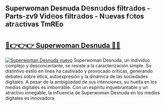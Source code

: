 ## Superwoman Desnuda D𝚎sn𝚞dos filtr𝚊dos - Parts-zv9 Vid𝚎os filtr𝚊dos - N𝚞evas f𝚘tos atr𝚊ctivas TmREo

# <h2><a href="http://mb6z12y.tromn.icu/?c=Superwoman+Desnuda">🔗👉👉👉 Superwoman Desnuda 🔗🔗</a></h2>

[![Superwoman Desnuda nuevo](https://i.imgur.com/pEAQMta.gif)](http://mb6z12y.tromn.icu/?c=Superwoman+Desnuda)
Superwoman Desnuda, un individuo complejo y desconcertante, se resiste a la caracterización simple. Su distintivo estilo en línea ha cautivado y provocado críticas, generando debates sobre ética, autoexpresión y la dinámica de las sociedades digitales. A pesar de la ambigüedad de sus intenciones, su huella en los medios digitales es imborrable. Con un espíritu inquebrantable y un atractivo innegable, la influencia de Superwoman Desnuda en los medios digitales es innovadora.
